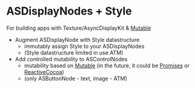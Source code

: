 # ASDisplayNodes + Style

For building apps with Texture/AsyncDisplayKit &amp; [Mutable](https://github.com/adamtait/Mutable)

+ Augment ASDisplayNode with Style datastructure
  + immutably assign Style to your ASDisplayNodes
  + (Style datastructure limited in use ATM)
+ Add controlled mutability to ASControlNodes
  + mutability based on [Mutable](https://github.com/adamtait/Mutable) (in the future, it could be [Promises](https://github.com/google/promises) or [ReactiveCocoa](https://github.com/ReactiveCocoa/ReactiveCocoa))
  + (only ASButtonNode - text, image - ATM)
